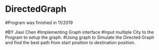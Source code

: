 # DirectedGraph
#Program was finished in 11/2019

#BY Jiaxi Chen
#Implementing Graph interface
#Input multiple City to the Program to setup the graph.
#Using graph to Simulate the Directed Graph and find the best path from start position to destination position. 
